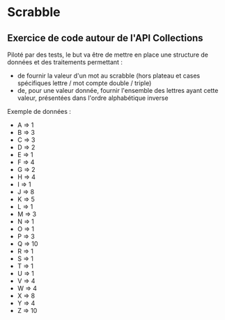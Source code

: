 # Scrabble

## Exercice de code autour de l'API Collections

Piloté par des tests, le but va être de mettre en place une structure de données et des traitements permettant :
- de fournir la valeur d'un mot au scrabble (hors plateau et cases spécifiques lettre / mot compte double / triple)
- de, pour une valeur donnée, fournir l'ensemble des lettres ayant cette valeur, présentées dans l'ordre alphabétique inverse

Exemple de données : 

- A => 1
- B => 3
- C => 3
- D => 2
- E => 1
- F => 4
- G => 2
- H => 4
- I => 1
- J => 8
- K => 5
- L => 1
- M => 3
- N => 1
- O => 1
- P => 3
- Q => 10
- R => 1
- S => 1
- T => 1
- U => 1
- V => 4
- W => 4
- X => 8
- Y => 4
- Z => 10
